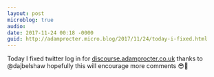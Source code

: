```yaml
---
layout: post
microblog: true
audio: 
date: 2017-11-24 00:18 -0000
guid: http://adamprocter.micro.blog/2017/11/24/today-i-fixed.html
---
```

Today I fixed twitter log in for [discourse.adamprocter.co.uk](http://discourse.adamprocter.co.uk) thanks to @dajbelshaw hopefully this will encourage more comments 😎🧐
